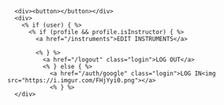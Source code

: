       <div><button></button></div>
      <div>
        <% if (user) { %>
          <% if (profile && profile.isInstructor) { %>
            <a href="/instruments">EDIT INSTRUMENTS</a>

            <% } %>
              <a href="/logout" class="login">LOG OUT</a>
              <% } else { %>
                <a href="/auth/google" class="login">LOG IN<img src="https://i.imgur.com/FHjYyi0.png"></a>
                <% } %>
      </div>